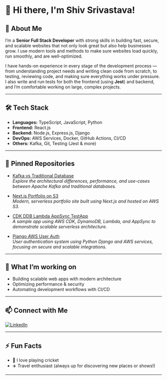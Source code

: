 # 👋 Hi there, I'm Shiv Srivastava!

<!-- Optionally, add a banner image here -->
<!-- ![Profile Banner](https://user-images.githubusercontent.com/1983shiv/banner-placeholder.png) -->

## 🚀 About Me

I’m a **Senior Full Stack Developer** with strong skills in building fast, secure, and scalable websites that not only look great but also help businesses grow. I use modern tools and methods to make sure websites load quickly, run smoothly, and are well-optimized.

I have hands-on experience in every stage of the development process — from understanding project needs and writing clean code from scratch, to testing, reviewing code, and making sure everything works under pressure. I also write and run tests for both the frontend (using **Jest**) and backend, and I’m comfortable working on large, complex projects.

---

## 🛠️ Tech Stack

- **Languages:** TypeScript, JavaScript, Python  
- **Frontend:** React.js  
- **Backend:** Node.js, Express.js, Django  
- **DevOps:** AWS Services, Docker, GitHub Actions, CI/CD  
- **Others:** Kafka, Git, Testing (Jest & more)

---

## 📌 Pinned Repositories

- [Kafka vs Traditional Database](https://github.com/1983shiv/Kafka-vs-Traditional-Database)  
  _Explore the architectural differences, performance, and use-cases between Apache Kafka and traditional databases._

- [Next.js Portfolio on S3](https://github.com/1983shiv/nextjs-portfolio-on-s3)  
  _Modern, serverless portfolio site built using Next.js and hosted on AWS S3._

- [CDK DDB Lambda AppSync TestApp](https://github.com/1983shiv/cdk-ddb-lamda-appsync-testapp)  
  _A sample app using AWS CDK, DynamoDB, Lambda, and AppSync to demonstrate scalable serverless architecture._

- [Pjango AWS User Auth](https://github.com/1983shiv/pjango-aws-user-auth/)  
  _User authentication system using Python Django and AWS services, focusing on secure and scalable integrations._

---

## 🌱 What I’m working on

- Building scalable web apps with modern architecture  
- Optimizing performance & security  
- Automating development workflows with CI/CD

---

## 📫 Connect with Me

[![LinkedIn](https://img.shields.io/badge/LinkedIn-blue?logo=linkedin&style=flat-square)](https://www.linkedin.com/in/shiv-srivastava/)

---

## ⚡ Fun Facts

- 🏏 I love playing cricket  
- ✈️ Travel enthusiast (always up for discovering new places or shows!)

---

<!--
**1983shiv/1983shiv** is a ✨ _special_ ✨ repository because its `README.md` (this file) appears on your GitHub profile.
-->
